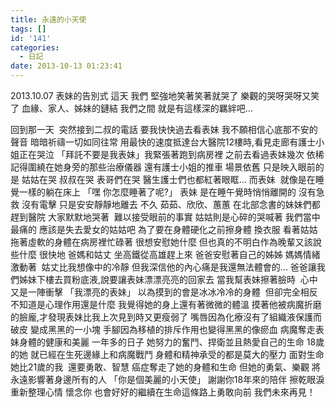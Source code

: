 ```yaml
---
title: 永遠的小天使
tags: []
id: '141'
categories:
  - 日記
date: 2013-10-13 01:23:41
---
```


2013.10.07 表妹的告別式 這天 我們 堅強地笑著笑著就哭了 樂觀的哭呀哭呀又笑了 血緣、家人、姊妹的鏈結 我們之間 就是有這樣深的羈絆吧...
<!-- more -->
回到那一天  突然接到二叔的電話 要我快快過去看表妹 我不願相信心底那不安的聲音 暗暗祈禱一切如同往常 用最快的速度抵達台大醫院12樓時,看見走廊有護士小姐正在哭泣 「拜託不要是我表妹」我緊張著跑到病房裡 之前去看過表妹幾次 依稀記得圍繞在她身旁的那些治療儀器 還有護士小姐的推車 場景依舊 只是映入眼前的是 姑姑在哭 叔叔在哭 表哥們在哭 醫生護士們也都紅著眼眶... 而表妹  就像是在睡覺一樣的躺在床上 「嘿 你怎麼睡著了呢?」 表妹 是在睡午覺時悄悄離開的 沒有急救 沒有電擊 只是安安靜靜地離去 不久 茹茹、欣欣、蕙蕙 在北部念書的妹妹們都趕到醫院 大家默默地哭著  難以接受眼前的事實 姑姑則是心碎的哭喊著 我們當中最痛的 應該是失去愛女的姑姑吧 為了要在身體硬化之前擦身體 換衣服 看著姑姑拖著虛軟的身體在病房裡忙碌著 很想安慰她什麼 但也真的不明白作為晚輩又該說些什麼 很快地 爸媽和姑丈 坐高鐵從高雄趕上來 爸爸安慰著自己的姊姊 媽媽情緒激動著  姑丈比我想像中的冷靜 但我深信他的內心痛是我還無法體會的... 爸爸讓我們姊妹下樓去買粉底液,說要讓表妹漂漂亮亮的回家去 當我幫表妹擦著臉時  心中又是一陣衝擊 「我漂亮的表妹」 以為摸到的會是冰冰冷冷的身體  但卻完全相反 不知道是心理作用還是什麼 我覺得她的身上還有著微微的體溫 摸著他被病魔折磨的臉龐,才發現表妹比我上次見到時又更瘦弱了 嘴唇因為化療沒有了組織液保護而破皮 變成黑黑的一小塊 手腳因為移植的排斥作用也變得黑黑的像瘀血 病魔奪走表妹身體的健康和美麗 一年多的日子 她努力的奮鬥、捍衛並且熱愛自己的生命 18歲的她 就已經在生死邊緣上和病魔戰鬥 身體和精神承受的都是莫大的壓力 面對生命 她比21歲的我  還要勇敢、智慧 癌症奪走了她的身體和生命 但她的勇氣、樂觀 將永遠影響著身邊所有的人 「你是個美麗的小天使」 謝謝你18年來的陪伴 擦乾眼淚 重新整理心情 懷念你 也會好好的繼續在生命這條路上勇敢向前 我們未來再見！